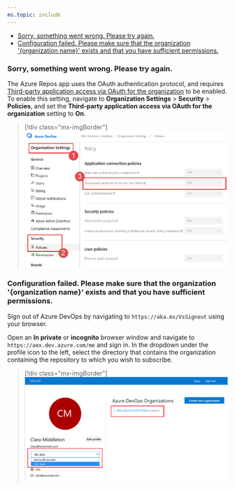 ```yaml
---
ms.topic: include
---
```


* [Sorry, something went wrong. Please try again.](#sorry-something-went-wrong-please-try-again)
* [Configuration failed. Please make sure that the organization '{organization name}' exists and that you have sufficient 
permissions.](#configuration-failed-please-make-sure-that-the-organization-organization-name-exists-and-that-you-have-sufficient-permissions)

### Sorry, something went wrong. Please try again.

The Azure Repos app uses the OAuth authentication protocol, and requires [Third-party application access via OAuth for the 
organization](/azure/devops/organizations/accounts/change-application-access-policies#change-application-access-policies) to be enabled. 
To enable this setting, navigate to **Organization Settings** > **Security** > **Policies**, and set the **Third-party application access
 via OAuth for the organization** setting to **On**.

> [!div class="mx-imgBorder"]
> ![Enable the Third-party application access via OAuth for the organization setting](../media/troubleshooting/third-party-app-consent.png)

### Configuration failed. Please make sure that the organization '{organization name}' exists and that you have sufficient permissions.

Sign out of Azure DevOps by navigating to `https://aka.ms/VsSignout` using your browser.

Open an **In private** or **incognito** browser window and navigate to `https://aex.dev.azure.com/me` and sign in. In the dropdown under the profile 
icon to the left, select the directory that contains the organization containing the repository to which you wish to subscribe.

> [!div class="mx-imgBorder"]
> ![Select the directory that contains the organization that contains the project](../media/troubleshooting/profile-page.png)
